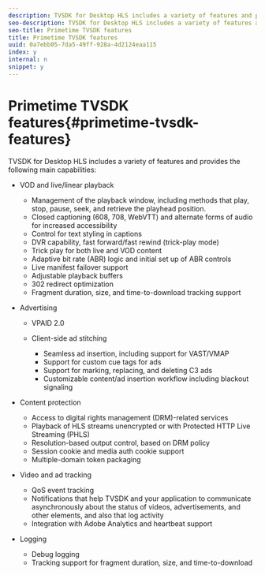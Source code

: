 ```yaml
---
description: TVSDK for Desktop HLS includes a variety of features and provides the following main capabilities 
seo-description: TVSDK for Desktop HLS includes a variety of features and provides the following main capabilities 
seo-title: Primetime TVSDK features
title: Primetime TVSDK features
uuid: 0a7ebb05-7da5-49ff-928a-4d2124eaa115
index: y
internal: n
snippet: y
---
```


# Primetime TVSDK features{#primetime-tvsdk-features}

TVSDK for Desktop HLS includes a variety of features and provides the following main capabilities:

* VOD and live/linear playback

    * Management of the playback window, including methods that play, stop, pause, seek, and retrieve the playhead position. 
    * Closed captioning (608, 708, WebVTT) and alternate forms of audio for increased accessibility 
    * Control for text styling in captions 
    * DVR capability, fast forward/fast rewind (trick-play mode) 
    * Trick play for both live and VOD content 
    * Adaptive bit rate (ABR) logic and initial set up of ABR controls 
    * Live manifest failover support 
    * Adjustable playback buffers 
    * 302 redirect optimization 
    * Fragment duration, size, and time-to-download tracking support

* Advertising

    * VPAID 2.0 
    * Client-side ad stitching

        * Seamless ad insertion, including support for VAST/VMAP 
        * Support for custom cue tags for ads 
        * Support for marking, replacing, and deleting C3 ads 
        * Customizable content/ad insertion workflow including blackout signaling

* Content protection

    * Access to digital rights management (DRM)-related services 
    * Playback of HLS streams unencrypted or with Protected HTTP Live Streaming (PHLS) 
    * Resolution-based output control, based on DRM policy 
    * Session cookie and media auth cookie support 
    * Multiple-domain token packaging

* Video and ad tracking

    * QoS event tracking 
    * Notifications that help TVSDK and your application to communicate asynchronously about the status of videos, advertisements, and other elements, and also that log activity 
    * Integration with Adobe Analytics and heartbeat support

* Logging

    * Debug logging 
    * Tracking support for fragment duration, size, and time-to-download

